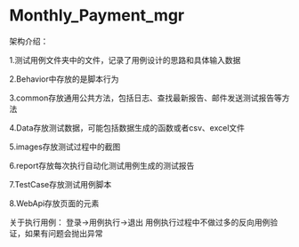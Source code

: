 # Monthly_Payment_mgr
架构介绍：

1.测试用例文件夹中的文件，记录了用例设计的思路和具体输入数据

2.Behavior中存放的是脚本行为

3.common存放通用公共方法，包括日志、查找最新报告、邮件发送测试报告等方法

4.Data存放测试数据，可能包括数据生成的函数或者csv、excel文件

5.images存放测试过程中的截图

6.report存放每次执行自动化测试用例生成的测试报告

7.TestCase存放测试用例脚本

8.WebApi存放页面的元素


关于执行用例：
登录->用例执行->退出
用例执行过程中不做过多的反向用例验证，如果有问题会抛出异常
